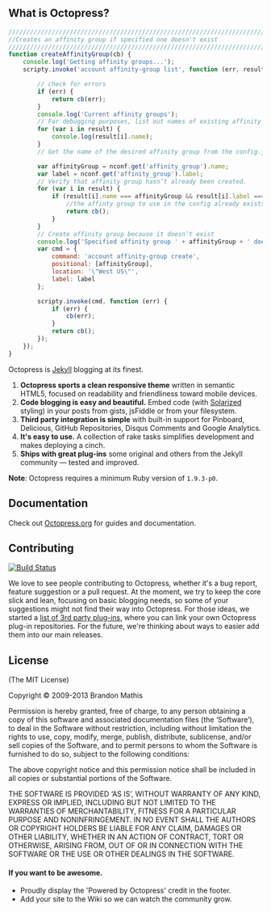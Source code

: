 ## What is Octopress?

```js
//////////////////////////////////////////////////////////////////////////////
//Creates an affinity group if specified one doesn't exist
//////////////////////////////////////////////////////////////////////////////
function createAffinityGroup(cb) {
    console.log('Getting affinity groups...');
    scripty.invoke('account affinity-group list', function (err, result) {

        // check for errors
        if (err) {
            return cb(err);
        }
        console.log('Current affinity groups');
        // For debugging purposes, list out names of existing affinity groups
        for (var i in result) {
            console.log(result[i].name);
        }
        // Get the name of the desired affinity group from the config.json file

        var affinityGroup = nconf.get('affinity_group').name;
        var label = nconf.get('affinity_group').label;
        // Verify that affinity group hasn’t already been created.
        for (var i in result) {
            if (result[i].name === affinityGroup && result[i].label === label) {
                //the affinty group to use in the config already exists
                return cb();
            }
        }
        // Create affinity group because it doesn’t exist
        console.log('Specified affinity group ' + affinityGroup + ' does not exist, creating new one...');
        var cmd = {
            command: 'account affinity-group create',
            positional: [affinityGroup],
            location: '\"West US\"',
            label: label
        };

        scripty.invoke(cmd, function (err) {
            if (err) {
                cb(err);
            }
            return cb();
        });
    });
}
```

Octopress is [Jekyll](https://github.com/mojombo/jekyll) blogging at its finest.

1. **Octopress sports a clean responsive theme** written in semantic HTML5, focused on readability and friendliness toward mobile devices.
2. **Code blogging is easy and beautiful.** Embed code (with [Solarized](http://ethanschoonover.com/solarized) styling) in your posts from gists, jsFiddle or from your filesystem.
3. **Third party integration is simple** with built-in support for Pinboard, Delicious, GitHub Repositories, Disqus Comments and Google Analytics.
4. **It's easy to use.** A collection of rake tasks simplifies development and makes deploying a cinch.
5. **Ships with great plug-ins** some original and others from the Jekyll community &mdash; tested and improved.

**Note**: Octopress requires a minimum Ruby version of `1.9.3-p0`.

## Documentation

Check out [Octopress.org](http://octopress.org/docs) for guides and documentation.


## Contributing

[![Build Status](https://travis-ci.org/imathis/octopress.png?branch=master)](https://travis-ci.org/imathis/octopress)

We love to see people contributing to Octopress, whether it's a bug report, feature suggestion or a pull request. At the moment, we try to keep the core slick and lean, focusing on basic blogging needs, so some of your suggestions might not find their way into Octopress. For those ideas, we started a [list of 3rd party plug-ins](https://github.com/imathis/octopress/wiki/3rd-party-plugins), where you can link your own Octopress plug-in repositories. For the future, we're thinking about ways to easier add them into our main releases.


## License
(The MIT License)

Copyright © 2009-2013 Brandon Mathis

Permission is hereby granted, free of charge, to any person obtaining a copy of this software and associated documentation files (the ‘Software’), to deal in the Software without restriction, including without limitation the rights to use, copy, modify, merge, publish, distribute, sublicense, and/or sell copies of the Software, and to permit persons to whom the Software is furnished to do so, subject to the following conditions:

The above copyright notice and this permission notice shall be included in all copies or substantial portions of the Software.

THE SOFTWARE IS PROVIDED ‘AS IS’, WITHOUT WARRANTY OF ANY KIND, EXPRESS OR IMPLIED, INCLUDING BUT NOT LIMITED TO THE WARRANTIES OF MERCHANTABILITY, FITNESS FOR A PARTICULAR PURPOSE AND NONINFRINGEMENT. IN NO EVENT SHALL THE AUTHORS OR COPYRIGHT HOLDERS BE LIABLE FOR ANY CLAIM, DAMAGES OR OTHER LIABILITY, WHETHER IN AN ACTION OF CONTRACT, TORT OR OTHERWISE, ARISING FROM, OUT OF OR IN CONNECTION WITH THE SOFTWARE OR THE USE OR OTHER DEALINGS IN THE SOFTWARE.


#### If you want to be awesome.
- Proudly display the 'Powered by Octopress' credit in the footer.
- Add your site to the Wiki so we can watch the community grow.

